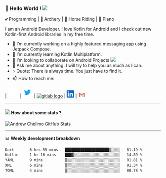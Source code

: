 ### 👋 Hello World !  <img src="https://github.com/TheDudeThatCode/TheDudeThatCode/blob/master/Assets/Earth.gif" width="24px">
  
💕 Programming | 💪 Archery | 🐴 Horse Riding | 🎹 Piano
  
I am an Android Developer. I love Kotlin for Android and I check out new Kotlin-first Android libraries in my free time.

- 🔭 I’m currently working on a highly featured messaging app using Jetpack Compose.
- 🌱 I’m currently learning Kotlin Multiplatform.
- 👯 I’m looking to collaborate on Android Projects <img src="https://media.giphy.com/media/WUlplcMpOCEmTGBtBW/giphy.gif" width="30">
- 💬 Ask me about anything. I will try to help you as much as I can.
- ⚡ Quote: There is always time. You just have to find it.
- 📫 How to reach me:

| [<img src="https://raw.githubusercontent.com/Delta456/Delta456/master/img/github.png" alt="github logo" width="34">](https://github.com/DaChelimo) | [<img src="https://raw.githubusercontent.com/Delta456/Delta456/master/img/twitter.png" alt="twitter logo" width="34">](https://twitter.com/DaChelimo) |  [<img src="https://raw.githubusercontent.com/Delta456/Delta456/master/img/gitlab.png" alt="gitlab logo" width="24">](https://gitlab.com/DaChelimo) |  [<img src="https://github.com/Amchuz/Amchuz/blob/master/linkedin.jpeg" alt="linkedin logo" width="24">](https://www.linkedin.com/in/andrew-chelimo-63ba441b6/) |  [<img src="https://github.com/Amchuz/Amchuz/blob/master/gmail.jpeg" alt="gmail logo" width="24">](andrewchelimo2000@gmail.com)

----

#### <img src="https://media.giphy.com/media/VgCDAzcKvsR6OM0uWg/giphy.gif" width="70"> How about some stats ?
![Andrew Chelimo GitHub Stats](https://github-readme-stats.vercel.app/api?username=DaChelimo&show_icons=true&hide_border=true&&count_private=true&include_all_commits=true)

-------

📊 **Weekly development breakdown**
<!--START_SECTION:waka-->

```txt
Dart       6 hrs 55 mins   ████████████████████▒░░░░   81.19 %
Kotlin     1 hr 16 mins    ███▓░░░░░░░░░░░░░░░░░░░░░   14.89 %
YAML       9 mins          ▒░░░░░░░░░░░░░░░░░░░░░░░░   01.81 %
XML        6 mins          ▒░░░░░░░░░░░░░░░░░░░░░░░░   01.34 %
TOML       4 mins          ▒░░░░░░░░░░░░░░░░░░░░░░░░   00.78 %
```

<!--END_SECTION:waka-->
